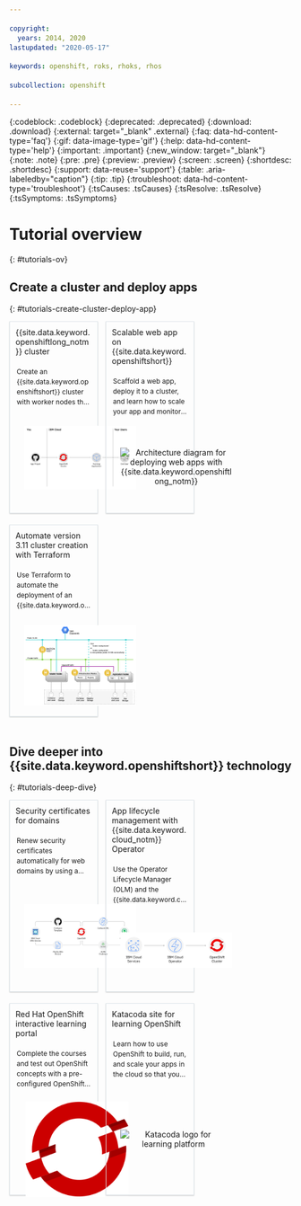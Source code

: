 ```yaml
---

copyright:
  years: 2014, 2020
lastupdated: "2020-05-17"

keywords: openshift, roks, rhoks, rhos

subcollection: openshift

---
```


{:codeblock: .codeblock}
{:deprecated: .deprecated}
{:download: .download}
{:external: target="_blank" .external}
{:faq: data-hd-content-type='faq'}
{:gif: data-image-type='gif'}
{:help: data-hd-content-type='help'}
{:important: .important}
{:new_window: target="_blank"}
{:note: .note}
{:pre: .pre}
{:preview: .preview}
{:screen: .screen}
{:shortdesc: .shortdesc}
{:support: data-reuse='support'}
{:table: .aria-labeledby="caption"}
{:tip: .tip}
{:troubleshoot: data-hd-content-type='troubleshoot'}
{:tsCauses: .tsCauses}
{:tsResolve: .tsResolve}
{:tsSymptoms: .tsSymptoms}



# Tutorial overview
{: #tutorials-ov}

<style>
<!--
    #tutorials { /* hide the page header */
        display: none !important
    }
    .allCategories {
        display: flex !important;
        flex-direction: row !important;
        flex-wrap: wrap !important;
    }
    .solutionBoxContainer {}
    .solutionBoxContainer a {
        text-decoration: none !important;
        border: none !important;
    }
    .solutionBox {
        display: inline-block !important;
        width: 600px !important;
        margin: 0 10px 20px 0 !important;
        padding: 10px !important;
        border: 1px #dfe6eb solid !important;
        box-shadow: 0 1px 2px 0 rgba(0, 0, 0, 0.2) !important;
    }
    @media screen and (min-width: 960px) {
        .solutionBox {
        width: 27% !important;
        }
        .solutionBoxContent {
        height: 320px !important;
        }
    }
    @media screen and (min-width: 1298px) {
        .solutionBox {
        width: calc(33% - 2%) !important;
        }
        .solutionBoxContent {
        min-height: 320px !important;
        }
    }
    .solutionBox:hover {
        border-color: rgb(136, 151, 162) !important;
    }
    .solutionBoxContent {
        display: flex !important;
        flex-direction: column !important;
    }
    .solutionBoxDescription {
        flex-grow: 1 !important;
        display: flex !important;
        flex-direction: column !important;
    }
    .descriptionContainer {
    }
    .descriptionContainer p {
        margin: 2px !important;
        overflow: hidden !important;
        display: -webkit-box !important;
        -webkit-line-clamp: 4 !important;
        -webkit-box-orient: vertical !important;
        font-size: 12px !important;
        font-weight: 400 !important;
        line-height: 1.5 !important;
        letter-spacing: 0 !important;
        max-height: 70px !important;
    }
    .architectureDiagramContainer {
        flex-grow: 1 !important;
        min-width: 200px !important;
        padding: 0 10px !important;
        text-align: center !important;
        display: flex !important;
        flex-direction: column !important;
        justify-content: center !important;
    }
    .architectureDiagram {
        max-height: 170px !important;
        padding: 5px !important;
        margin: 0 auto !important;
    }
-->
</style>


## Create a cluster and deploy apps
{: #tutorials-create-cluster-deploy-app}

<div class = "solutionBoxContainer">
  <a href = "/docs/openshift?topic=openshift-openshift_tutorial">
  <div class = "solutionBox">
      <div class = "solutionBoxContent">
        {{site.data.keyword.openshiftlong_notm}} cluster
        <div class="solutionBoxDescription">
              <div class="descriptionContainer">
                </br><p>Create an {{site.data.keyword.openshiftshort}} cluster with worker nodes that come installed with the {{site.data.keyword.openshiftshort}} container orchestration platform software.</p></br>
                </div>
                <div class="architectureDiagramContainer">
                    <img class="architectureDiagram" src="images/roks_tutorial.png" alt="OpenShift tutorial diagram flow" /></br>
              </div>
          </div>
      </div>
  </div>
  </a>
  <a href = "/docs/tutorials?topic=solution-tutorials-scalable-webapp-openshift">
    <div class = "solutionBox">
        <div class = "solutionBoxContent">
          Scalable web app on {{site.data.keyword.openshiftshort}}
            <div class="solutionBoxDescription">
                <div class="descriptionContainer">
                  </br> <p>Scaffold a web app, deploy it to a cluster, and learn how to scale your app and monitor its health. </p></br>
                </div>
                <div class="architectureDiagramContainer">
                    <img class="architectureDiagram" src="https://raw.githubusercontent.com/ibm-cloud-docs/tutorials/master/images/solution50-scalable-webapp-openshift/Architecture.png" alt="Architecture diagram for deploying web apps with {{site.data.keyword.openshiftlong_notm}}" />
                </div>
            </div>
        </div>
    </div>
  </a>
  <a href = "/docs/terraform?topic=terraform-redhat">
  <div class = "solutionBox">
      <div class = "solutionBoxContent">
              Automate version 3.11 cluster creation with Terraform
          <div class="solutionBoxDescription">
              <div class="descriptionContainer">
                </br><p>Use Terraform to automate the deployment of an {{site.data.keyword.openshiftlong_notm}} cluster that runs {{site.data.keyword.openshiftshort}} version 3.11.</p></br>
              </div>
              <div class="architectureDiagramContainer">
                  <img class="architectureDiagram" src="images/terraform_roks_tutorial_ov.png" alt="Terraform deployment automation architecture" />
              </div>
          </div>
      </div>
  </div>
  </a>
</div>


## Dive deeper into {{site.data.keyword.openshiftshort}} technology
{: #tutorials-deep-dive}

<div class = "solutionBoxContainer">
    <a href = "https://developer.ibm.com/tutorials/automatic-security-certificate-renewal-OpenShift/">
    <div class = "solutionBox">
        <div class = "solutionBoxContent">
                Security certificates for domains
          <div class="solutionBoxDescription">
                <div class="descriptionContainer">
                  </br> <p>Renew security certificates automatically for web domains by using a DNS provider and IBM Cloud Certificate Manager with your Red Hat OpenShift on IBM Cloud cluster.</p></br>
                </div>
                <div class="architectureDiagramContainer">
                    <img class="architectureDiagram" src="images/dev_guides_certs.png" alt="Domain certifcate flowchart" />
                </div>
            </div>
        </div>
    </div>
    </a>
    <a href = "https://developer.ibm.com/tutorials/simplify-lifecycle-management-kubernetes-OpenShift-ibm-cloud-operator/">
    <div class = "solutionBox">
        <div class = "solutionBoxContent">
                App lifecycle management with {{site.data.keyword.cloud_notm}} Operator
          <div class="solutionBoxDescription">
                <div class="descriptionContainer">
                  </br> <p>Use the Operator Lifecycle Manager (OLM) and the {{site.data.keyword.cloud_notm}} Operator to simplify your app lifecycle management approach for {{site.data.keyword.cloud_notm}} services, third-party apps, and your own custom-built, cloud-native apps in your {{site.data.keyword.openshiftshort}} cluster.</p></br>
                </div>
                <div class="architectureDiagramContainer">
                    <img class="architectureDiagram" src="images/dev_guides_operators.png" alt="IBM Cloud operator flowchart" />
                </div>
            </div>
        </div>
    </div>
    </a>
    <a href = "https://learn.openshift.com">
    <div class = "solutionBox">
        <div class = "solutionBoxContent">
                Red Hat OpenShift interactive learning portal
          <div class="solutionBoxDescription">
                <div class="descriptionContainer">
                  </br> <p>Complete the courses and test out OpenShift concepts with a pre-configured OpenShift instance that is accessible from your browser.</p></br>
                </div>
                <div class="architectureDiagramContainer">
                    <img class="architectureDiagram" src="images/logo_openshift.svg" alt="Red Hat OpenShift logo for learning portal" />
                </div>
            </div>
        </div>
    </div>
    </a>
    <a href = "https://www.katacoda.com/openshift">
    <div class = "solutionBox">
        <div class = "solutionBoxContent">
                Katacoda site for learning OpenShift
          <div class="solutionBoxDescription">
                <div class="descriptionContainer">
                  </br> <p>Learn how to use OpenShift to build, run, and scale your apps in the cloud so that you can focus on writing code.</p></br>
                </div>
                <div class="architectureDiagramContainer">
                    <img class="architectureDiagram" src="https://katacoda.com/scenario-examples/scenarios/displaying-images/assets/logo-text-with-head.png" alt="Katacoda logo for learning platform" />
                </div>
            </div>
        </div>
    </div>
    </a>
</div>
